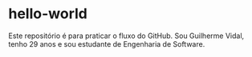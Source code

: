 # hello-world
Este repositório é para praticar o fluxo do GitHub.
Sou Guilherme Vidal, tenho 29 anos e sou estudante de Engenharia de Software.
